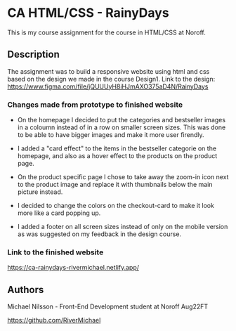 # CA HTML/CSS - RainyDays

This is my course assignment for the course in HTML/CSS at Noroff.

## Description

The assignment was to build a responsive website using html and css based on the design we made in the course Design1.
Link to the design: https://www.figma.com/file/jQUUUyH8iHJmAXO375aD4N/RainyDays

### Changes made from prototype to finished website

- On the homepage I decided to put the categories and bestseller images in a coloumn instead of in a row on smaller screen sizes. This was done to be able to have bigger images and make it more user firendly.

- I added a "card effect" to the items in the bestseller categorie on the homepage, and also as a hover effect to the products on the product page.

- On the product specific page I chose to take away the zoom-in icon next to the product image and replace it with thumbnails below the main picture instead.

- I decided to change the colors on the checkout-card to make it look more like a card popping up.

- I added a footer on all screen sizes instead of only on the mobile version as was suggested on my feedback in the design course.

### Link to the finished website

https://ca-rainydays-rivermichael.netlify.app/

## Authors

Michael Nilsson - Front-End Development student at Noroff Aug22FT

https://github.com/RiverMichael

